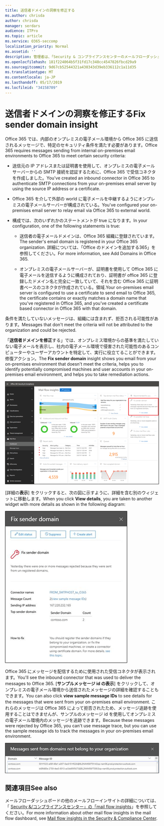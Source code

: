 ```yaml
---
title: 送信者ドメインの洞察を修正する
ms.author: chrisda
author: chrisda
manager: serdars
audience: ITPro
ms.topic: article
ms.service: O365-seccomp
localization_priority: Normal
ms.assetid: ''
description: 管理者は、「Security & コンプライアンスセンターのメールフローダッシュボードでの送信者ドメインの洞察を修正する」を参照してください。
ms.openlocfilehash: 181f224064b5f31fd17c348cc4547826fbcd29a9
ms.sourcegitcommit: 9d67cb52544321a430343d39eb336112c1a11d35
ms.translationtype: MT
ms.contentlocale: ja-JP
ms.lasthandoff: 05/17/2019
ms.locfileid: "34158709"
---
```

# <a name="fix-sender-domain-insight"></a><span data-ttu-id="bf159-103">送信者ドメインの洞察を修正する</span><span class="sxs-lookup"><span data-stu-id="bf159-103">Fix sender domain insight</span></span>

<span data-ttu-id="bf159-104">Office 365 では、内部のオンプレミスの電子メール環境から Office 365 に送信されるメッセージで、特定のセキュリティ条件を満たす必要があります。</span><span class="sxs-lookup"><span data-stu-id="bf159-104">Office 365 requires messages sending from internal on-premises email environments to Office 365 to meet certain security criteria:</span></span>

- <span data-ttu-id="bf159-105">送信元の IP アドレスまたは証明書を使用して、オンプレミスの電子メールサーバーからの SMTP 接続を認証するために、Office 365 で受信コネクタを作成しました。</span><span class="sxs-lookup"><span data-stu-id="bf159-105">You've created an inbound connector in Office 365 to authenticate SMTP connections from your on-premises email server by using the source IP address or a certificate.</span></span>

- <span data-ttu-id="bf159-106">Office 365 を介して外部の world に電子メールを中継するようにオンプレミスの電子メールサーバーが構成されている。</span><span class="sxs-lookup"><span data-stu-id="bf159-106">You've configured your on-premises email server to relay email via Office 365 to external world.</span></span>

- <span data-ttu-id="bf159-107">構成では、次のいずれかのステートメントが true になります。</span><span class="sxs-lookup"><span data-stu-id="bf159-107">In your configuration, one of the following statements is true:</span></span>

  - <span data-ttu-id="bf159-108">送信者の電子メールドメインは、Office 365 組織に登録されています。</span><span class="sxs-lookup"><span data-stu-id="bf159-108">The sender's email domain is registered in your Office 365 organization.</span></span> <span data-ttu-id="bf159-109">詳細については、「Office のドメインを追加する365」を参照してください。</span><span class="sxs-lookup"><span data-stu-id="bf159-109">For more information, see Add Domains in Office 365.</span></span>

  - <span data-ttu-id="bf159-110">オンプレミスの電子メールサーバーが、証明書を使用して Office 365 に電子メールを送信するように構成されており、証明書が office 365 に登録したドメイン名と完全に一致していて、それを含む Office 365 に証明書ベースのコネクタが作成されている。領域.</span><span class="sxs-lookup"><span data-stu-id="bf159-110">Your on-premises email server is configured to use a certificate to send email to Office 365, the certificate contains or exactly matches a domain name that you've registered in Office 365, and you've created a certificate based connector in Office 365 with that domain.</span></span> 

<span data-ttu-id="bf159-111">条件を満たしていないメッセージは、組織には含まれず、拒否される可能性があります。</span><span class="sxs-lookup"><span data-stu-id="bf159-111">Messages that don't meet the criteria will not be attributed to the organization and could be rejected.</span></span>

<span data-ttu-id="bf159-112">「**送信者ドメインを修正**する」では、オンプレミス環境からの基準を満たしていない電子メールを表示し、社内の電子メール環境で侵害された可能性のあるコンピューターやユーザーアカウントを特定して、実行に役立てることができます。修復アクション。</span><span class="sxs-lookup"><span data-stu-id="bf159-112">The **Fix sender domain** insight shows you email from your on-premises environment that doesn't meet the criteria, helps you to identify potentially compromised machines and user accounts in your on-premises email environment, and helps you to take remediation actions.</span></span>

![セキュリティ & コンプライアンスセンターのメールフローダッシュボードでの送信者ドメインの洞察を修正する](media/sender-domain-insight-selected.png)

<span data-ttu-id="bf159-114">[詳細の**表示**] をクリックすると、次の図に示すように、詳細を含む別のウィジェットに移動します。</span><span class="sxs-lookup"><span data-stu-id="bf159-114">When you click **View details**, you are taken to another widget with more details as shown in the following diagram:</span></span>

![「送信者ドメインを修正する」の詳細ウィジェット](media/sender-domain-view-details.png)

<span data-ttu-id="bf159-116">Office 365 にメッセージを配信するために使用された受信コネクタが表示されます。</span><span class="sxs-lookup"><span data-stu-id="bf159-116">You'll see the inbound connector that was used to deliver the messages to Office 365.</span></span> <span data-ttu-id="bf159-117">[**サンプルメッセージ id の表示**] をクリックして、オンプレミスの電子メール環境から送信されたメッセージの詳細を確認することもできます。</span><span class="sxs-lookup"><span data-stu-id="bf159-117">You can also click **view sample message IDs** to see details for the messages that were sent from your on-premises email environment.</span></span> <span data-ttu-id="bf159-118">これらのメッセージは Office 365 によって拒否されたため、メッセージ追跡を使用することはできませんが、サンプルのメッセージ id を使用してオンプレミスの電子メール環境内のメッセージを追跡できます。</span><span class="sxs-lookup"><span data-stu-id="bf159-118">Because these messages were rejected by Office 365, you can't use message trace, but you can use the sample message ids to track the messages in your on-premises email environment.</span></span>

![「Fix sender domain insights」のサンプルメッセージ id を表示する](media/sender-domain-view-sample-message-ids.png)

## <a name="see-also"></a><span data-ttu-id="bf159-120">関連項目</span><span class="sxs-lookup"><span data-stu-id="bf159-120">See also</span></span>

<span data-ttu-id="bf159-121">メールフローダッシュボードの他のメールフローインサイトの詳細については、「 [Security &/コンプライアンスセンター」の「mail flow insights](mail-flow-insights-v2.md)」を参照してください。</span><span class="sxs-lookup"><span data-stu-id="bf159-121">For more information about other mail flow insights in the mail flow dashboard, see [Mail flow insights in the Security & Compliance Center](mail-flow-insights-v2.md).</span></span>
